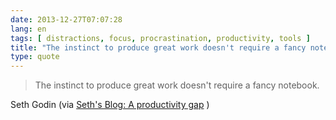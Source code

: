 ```yaml
---
date: 2013-12-27T07:07:28
lang: en
tags: [ distractions, focus, procrastination, productivity, tools ]
title: "The instinct to produce great work doesn't require a fancy notebook"
type: quote
---
```


> The instinct to produce great work doesn't require a fancy notebook.

Seth Godin (via [Seth's Blog: A productivity
gap](http://sethgodin.typepad.com/seths_blog/2013/12/a-productivity-gap.html)
)

